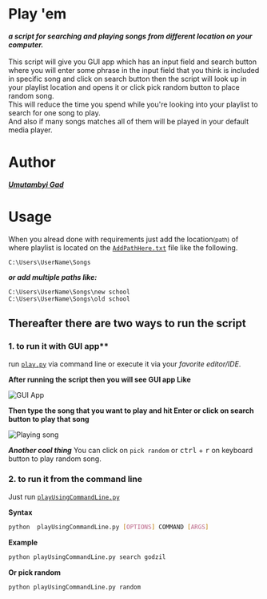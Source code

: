 # Play 'em
***a script for searching and playing songs from different location on your computer.***<br><br>
This script will give you GUI app which has an input field and search button where you will enter some phrase in the input field that you think is included in specific song and click on search button then the script will look up in your playlist location and opens it or click pick random button to place random song.<br>
This will reduce the time you spend while you're looking into your playlist to search for one song to play.<br>
And also if many songs matches all of them will be played in your default media player.
# Author
[***Umutambyi Gad***](https://umutambyigad.herokuapp.com)
# Usage
When you alread done with requirements just add the location<small>(path)</small> of where playlist is located on the [`AddPathHere.txt`](https://github.com/umutambyi-gad/Play-my-songs/blob/master/AddPathHere.txt) file like the following.
```text
C:\Users\UserName\Songs
```
***or add multiple paths like:***
```text
C:\Users\UserName\Songs\new school
C:\Users\UserName\Songs\old school
```


## Thereafter there are two ways to run the script
### 1. to run it with GUI app**


run [`play.py`](https://github.com/umutambyi-gad/Play-my-songs/blob/master/play.py) via command line or execute it via your *favorite editor/IDE*.

**After running the script then you will see GUI app Like**

![GUI App](https://user-images.githubusercontent.com/65312850/99289510-5a6ad900-283d-11eb-80e3-206bdffce65b.PNG)

**Then type the song that you want to play and hit Enter or click on search button to play that song**

![Playing song](https://user-images.githubusercontent.com/65312850/99182957-b3047e00-2738-11eb-95ad-d8b7514d43fb.PNG)

***Another cool thing***
You can click on `pick random`  or <kbd>ctrl</kbd> + <kbd>r</kbd> on keyboard button to play random song.


### 2. to run it from the command line


Just run [`playUsingCommandLine.py`](https://github.com/umutambyi-gad/Play-my-songs/blob/master/playUsingCommandLine.py)

**Syntax**

```bash
python  playUsingCommandLine.py [OPTIONS] COMMAND [ARGS]
```

**Example**

```bash
python playUsingCommandLine.py search godzil
```
**Or pick random**

```bash
python playUsingCommandLine.py random
```
